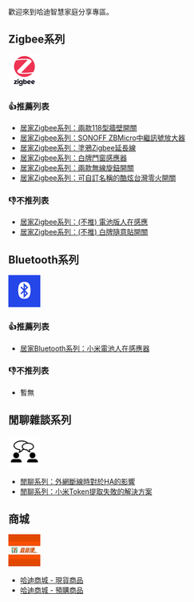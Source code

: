 歡迎來到哈迪智慧家庭分享專區。

## Zigbee系列

![zigbee](icons/zigbee.png)

### 👍推薦列表

- [居家Zigbee系列：兩款118型牆壁開關](blog/zigbee/moes_and_zemi_118_wall_switch.md)
- [居家Zigbee系列：SONOFF ZBMicro中繼訊號放大器](blog/zigbee/sonoff_zbmirco.md)
- [居家Zigbee系列：塗鴉Zigbee延長線](blog/zigbee/tuya_zigbee_power_strip.md)
- [居家Zigbee系列：白牌門窗感應器](blog/zigbee/tuya_door_sensor.md)
- [居家Zigbee系列：兩款無線旋鈕開關](blog/zigbee/moes_and_tuya_knob_switch.md)
- [居家Zigbee系列：可自訂名稱的酷炫台灣零火開關](blog/zigbee/zemi_diy_name_118_wall_switch.md)

### 👎不推列表

- [居家Zigbee系列：(不推) 電池版人在感應](blog/zigbee/tuya_battery_human_presence_sensor.md)
- [居家Zigbee系列：(不推) 白牌隨意貼開關](blog/zigbee/tuya_battery_switch.md)

## Bluetooth系列

![bluetooth](icons/bluetooth.png)

### 👍推薦列表

- [居家Bluetooth系列：小米電池人在感應器](blog/bluetooth/mi_battery_human_presence_sensor.md)

### 👎不推列表

- 暫無

## 閒聊雜談系列

![talk](icons/talk.png)

- [閒聊系列：外網斷線時對於HA的影響](blog/other/ha_without_network.md)
- [閒聊系列：小米Token提取失敗的解決方案](blog/other/mi_token_work_around.md)

## 商城

![711](icons/store711.jpg)

- [哈迪商城 - 現貨商品](https://myship.7-11.com.tw/general/detail/GM2406268597737)
- [哈迪商城 - 預購商品](https://myship.7-11.com.tw/general/detail/GM2411287898818)